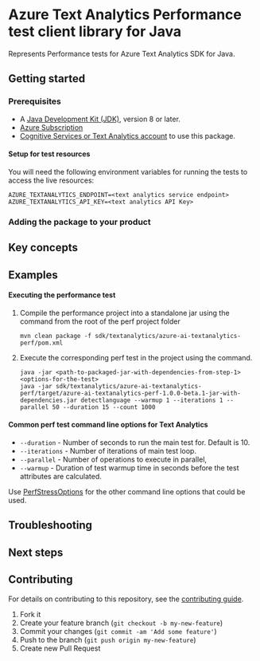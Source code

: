 # Azure Text Analytics Performance test client library for Java

Represents Performance tests for Azure Text Analytics SDK for Java.

## Getting started

### Prerequisites

- A [Java Development Kit (JDK)][jdk_link], version 8 or later.
- [Azure Subscription][azure_subscription]
- [Cognitive Services or Text Analytics account][text_analytics_account] to use this package.

#### Setup for test resources

You will need the following environment variables for running the tests to access the live resources:

```
AZURE_TEXTANALYTICS_ENDPOINT=<text analytics service endpoint>
AZURE_TEXTANALYTICS_API_KEY=<text analytics API Key>
```

### Adding the package to your product

## Key concepts

## Examples
#### Executing the performance test
1. Compile the performance project into a standalone jar using the command from the root of the perf project folder
   ```
   mvn clean package -f sdk/textanalytics/azure-ai-textanalytics-perf/pom.xml

2. Execute the corresponding perf test in the project using the command.
   ```
   java -jar <path-to-packaged-jar-with-dependencies-from-step-1> <options-for-the-test>
   java -jar sdk/textanalytics/azure-ai-textanalytics-perf/target/azure-ai-textanalytics-perf-1.0.0-beta.1-jar-with-dependencies.jar detectlanguage --warmup 1 --iterations 1 --parallel 50 --duration 15 --count 1000

#### Common perf test command line options for Text Analytics
- `--duration` - Number of seconds to run the main test for. Default is 10.
- `--iterations` - Number of iterations of main test loop.
- `--parallel` - Number of operations to execute in parallel,
- `--warmup` - Duration of test warmup time in seconds before the test attributes are calculated.

Use [PerfStressOptions](https://github.com/Azure/azure-sdk-for-java/blob/master/common/perf-test-core/src/main/java/com/azure/perf/test/core/PerfStressOptions.java)
for the other command line options that could be used.

## Troubleshooting

## Next steps

## Contributing

For details on contributing to this repository, see the [contributing guide](https://github.com/Azure/azure-sdk-for-java/blob/master/CONTRIBUTING.md).

1. Fork it
1. Create your feature branch (`git checkout -b my-new-feature`)
1. Commit your changes (`git commit -am 'Add some feature'`)
1. Push to the branch (`git push origin my-new-feature`)
1. Create new Pull Request

<!-- LINKS -->
[azure_subscription]: https://azure.microsoft.com/free
[jdk_link]: https://docs.microsoft.com/java/azure/jdk/?view=azure-java-stable
[text_analytics_account]: https://docs.microsoft.com/azure/cognitive-services/cognitive-services-apis-create-account?tabs=singleservice%2Cwindows
